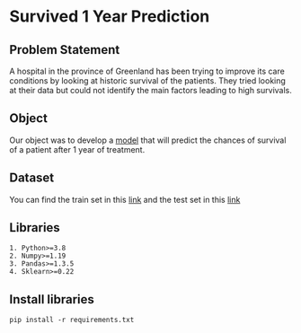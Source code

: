 # Survived 1 Year Prediction

## Problem Statement
A hospital in the province of Greenland has been trying to improve its care conditions by looking at historic survival of the patients. They tried looking at their data but could not identify the main factors leading to high survivals.

## Object

Our object was to develop a [model](https://github.com/AndreasAvgou/Survived-1-Year-Prediction/blob/main/Survived_1_year.ipynb) that will predict the chances of survival of a patient after 1 year of treatment.

## Dataset 

You can find the train set in this [link](https://raw.githubusercontent.com/dphi-official/Datasets/master/pharma_data/Training_set_begs.csv) and the test set in this [link](https://raw.githubusercontent.com/dphi-official/Datasets/master/pharma_data/Testing_set_begs.csv)


## Libraries
```
1. Python>=3.8
2. Numpy>=1.19
3. Pandas>=1.3.5
4. Sklearn>=0.22

```

##  Install libraries
```
pip install -r requirements.txt
```

